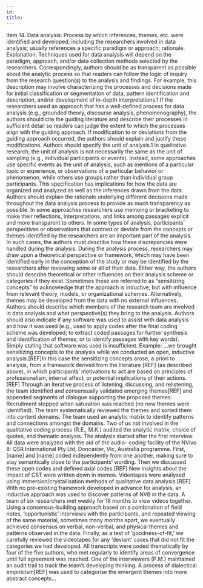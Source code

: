 ```yaml
---
id: 
title: 
---
```

Item 14. Data analysis: Process by which inferences, themes, etc. were identified and developed, including the researchers involved in data analysis; usually references a specific paradigm or approach; rationale.
Explanation:
Techniques used for data analysis will depend on the paradigm, approach, and/or data collection methods selected by the researchers. Correspondingly, authors should be as transparent as possible about the analytic process so that readers can follow the logic of inquiry from the research question(s) to the analysis and findings. For example, this description may involve characterizing the processes and decisions made for initial classification or segmentation of data, pattern identification and description, and/or development of in-depth interpretations.1 If the researchers used an approach that has a well-defined process for data analysis (e.g., grounded theory, discourse analysis, phenomenography), the authors should cite the guiding literature and describe their processes in sufficient detail so readers can judge the extent to which the processes align with the guiding approach. If modification to or deviations from the guiding approach occurred, the authors should explain and justify these modifications.
Authors should specify the unit of analysis.1 In qualitative research, the unit of analysis is not necessarily the same as the unit of sampling (e.g., individual participants or events). Instead, some approaches use specific events as the unit of analysis, such as mentions of a particular topic or experience, or observations of a particular behavior or phenomenon, while others use groups rather than individual group participants. This specification has implications for how the data are organized and analyzed as well as the inferences drawn from the data.
Authors should explain the rationale underlying different decisions made throughout the data analysis process to provide as much transparency as possible. In some approaches researchers use memoing or bracketing to make their reflections, interpretations, and links among passages explicit and more transparent to others. In some types of analysis, participants’ perspectives or observations that contrast or deviate from the concepts or themes identified by the researchers are an important part of the analysis. In such cases, the authors must describe how these discrepancies were handled during the analysis.
During the analysis process, researchers may draw upon a theoretical perspective or framework, which may have been identified early in the conception of the study or may be identified by the researchers after reviewing some or all of their data. Either way, the authors should describe theoretical or other influences on their analysis scheme or categories if they exist. Sometimes these are referred to as “sensitizing concepts” to acknowledge that the approach is inductive, but with influence from relevant theory, models, or organizational schemes. Alternatively, themes may be developed from the data with no external influences.
Authors should describe which members of the research team are involved in data analysis and what perspective(s) they bring to the analysis. Authors should also indicate if any software was used to assist with data analysis and how it was used (e.g., used to apply codes after the final coding scheme was developed; to extract coded passages for further synthesis and identification of themes; or to identify passages with key words). Simply stating that software was used is insufficient.
Example:
...we brought sensitizing concepts to the analysis while we conducted an open, inductive
analysis.[REF]In this case the sensitizing concepts arose, a priori to analysis, from a framework
derived from the literature [REF] (as described above), in which participants’ motivations to act
are based on principles of professionalism, internal affect, or potential implications of their actions.[REF] 
Through an iterative process of listening, discussing, and relistening, the team identified and consensually validated emerging themes[REF] and appended segments of dialogue supporting the proposed themes. Recruitment stopped when saturation was reached (no new themes were identified). The team systematically reviewed the themes and sorted them into content domains. The team used an analytic matrix to identify patterns and connections amongst the domains. Two of us not involved in the qualitative coding process (R.E., M.K.) audited the analytic matrix, choice of quotes, and thematic analysis.
The analysis started after the first interview. All data were analyzed with the aid of the audio- coding facility of the NVivo 8: QSR International Pty Ltd, Doncaster, Vic, Australia programme. First, [name] and [name] coded independently from one another, making sure to stay semantically close to the participants’ wording. Then we discussed these open codes and defined axial codes.[REF] New insights about the impact of CST were written down in memos.
Videotapes were analysed using immersion/crystallisation methods of qualitative data analysis.[REF] With no pre-existing framework developed in advance for analysis, an inductive approach was used to discover patterns of NVB in the data. A team of six researchers met weekly for 18 months to view videos together. Using a consensus-building approach based on a combination of field notes, ‘opportunistic’ interviews with the participants, and repeated viewing of the same material, sometimes many months apart, we eventually achieved consensus on verbal, non-verbal, and physical themes and patterns observed in the data. Finally, as a test of ‘goodness-of-fit,’ we carefully reviewed the videotapes for any ‘deviant’ cases that did not fit the categories we had developed.
All transcripts were coded thematically by four of the five authors, who met regularly to identify areas of convergence until full agreement was reached. One of the interviewers (P.M.) maintained an audit trail to track the team’s developing thinking. A process of dialectical empiricism[REF] was used to categorise the emergent themes into more abstract concepts...
